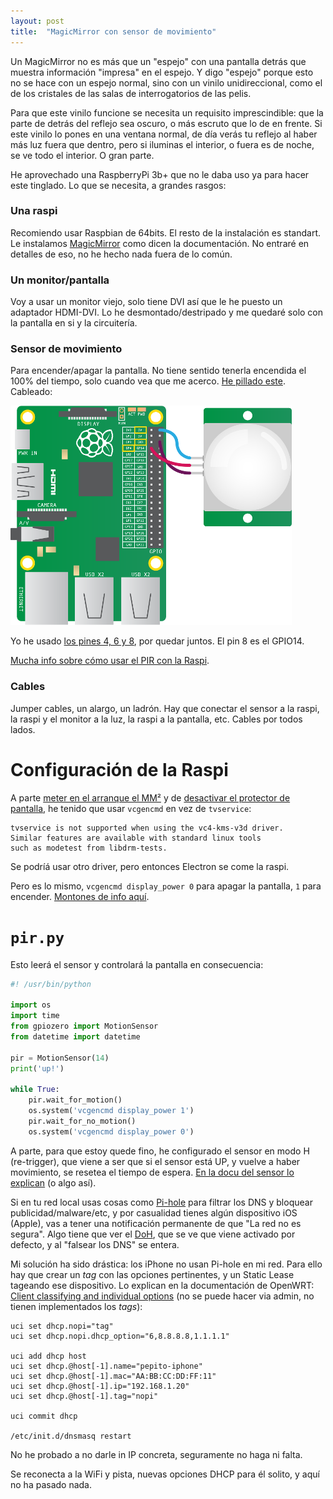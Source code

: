 ```yaml
---
layout: post
title:  "MagicMirror con sensor de movimiento"
---
```

Un MagicMirror no es más que un "espejo" con una pantalla detrás que muestra información "impresa" en el espejo. Y digo "espejo" porque esto no se hace con un espejo normal, sino con un vinilo unidireccional, como el de los cristales de las salas de interrogatorios de las pelis.

Para que este vinilo funcione se necesita un requisito imprescindible: que la parte de detrás del reflejo sea oscuro, o más escruto que lo de en frente. Si este vinilo lo pones en una ventana normal, de día verás tu reflejo al haber más luz fuera que dentro, pero si iluminas el interior, o fuera es de noche, se ve todo el interior. O gran parte.

He aprovechado una RaspberryPi 3b+ que no le daba uso ya para hacer este tinglado. Lo que se necesita, a grandes rasgos:

### Una raspi

Recomiendo usar Raspbian de 64bits. El resto de la instalación es standart. Le instalamos [MagicMirror](https://magicmirror.builders/) como dicen la documentación. No entraré en detalles de eso, no he hecho nada fuera de lo común.

### Un monitor/pantalla

Voy a usar un monitor viejo, solo tiene DVI así que le he puesto un adaptador HDMI-DVI. Lo he desmontado/destripado y me quedaré solo con la pantalla en si y la circuitería.

### Sensor de movimiento

Para encender/apagar la pantalla. No tiene sentido tenerla encendida el 100% del tiempo, solo cuando vea que me acerco. [He pillado este](https://www.amazon.es/gp/product/B07CNBYRQ7/ref=ppx_yo_dt_b_asin_title_o05_s00?ie=UTF8&th=1). Cableado:

![wiring](/assets/magicmirror/pir_wiring.png)

Yo he usado [los pines 4, 6 y 8](https://gpiozero.readthedocs.io/en/stable/recipes.html#pin-numbering), por quedar juntos. El pin 8 es el GPIO14.

[Mucha info sobre cómo usar el PIR con la Raspi](https://projects.raspberrypi.org/en/projects/physical-computing/11).

### Cables

Jumper cables, un alargo, un ladrón. Hay que conectar el sensor a la raspi, la raspi y el monitor a la luz, la raspi a la pantalla, etc. Cables por todos lados.

# Configuración de la Raspi

A parte [meter en el arranque el MM²](https://docs.magicmirror.builders/configuration/autostart.html) y de [desactivar el protector de pantalla](https://github.com/MichMich/MagicMirror/wiki/Configuring-the-Raspberry-Pi#disabling-the-screensaver), he tenido que usar `vcgencmd` en vez de `tvservice`:

```
tvservice is not supported when using the vc4-kms-v3d driver.
Similar features are available with standard linux tools
such as modetest from libdrm-tests.
```

Se podríá usar otro driver, pero entonces Electron se come la raspi.

Pero es lo mismo, `vcgencmd display_power 0` para apagar la pantalla, `1` para encender. [Montones de info aquí](https://forum.magicmirror.builders/topic/6291/howto-turn-on-off-your-monitor-time-based-pir-button-app).

# `pir.py`

Esto leerá el sensor y controlará la pantalla en consecuencia:

```python
#! /usr/bin/python

import os
import time
from gpiozero import MotionSensor
from datetime import datetime

pir = MotionSensor(14)
print('up!')

while True:
    pir.wait_for_motion()
    os.system('vcgencmd display_power 1')
    pir.wait_for_no_motion()
    os.system('vcgencmd display_power 0')
```

A parte, para que estoy quede fino, he configurado el sensor en modo H (re-trigger), que viene a ser que si el sensor está UP, y vuelve a haber movimiento, se resetea el tiempo de espera. [En la docu del sensor lo explican](/assets/magicmirror/Bewegungsmelder_Modul_Datenblatt.pdf) (o algo así).






Si en tu red local usas cosas como [Pi-hole](https://pi-hole.net/) para filtrar los DNS y bloquear publicidad/malware/etc, y por casualidad tienes algún dispositivo iOS (Apple), vas a tener una notificación permanente de que "La red no es segura". Algo tiene que ver el [DoH](https://en.wikipedia.org/wiki/DNS_over_HTTPS), que se ve que viene activado por defecto, y al "falsear los DNS" se entera.

Mi solución ha sido drástica: los iPhone no usan Pi-hole en mi red. Para ello hay que crear un _tag_ con las opciones pertinentes, y un Static Lease tageando ese dispositivo. Lo explican en la documentación de OpenWRT: [Client classifying and individual options](https://openwrt.org/docs/guide-user/base-system/dhcp_configuration#client_classifying_and_individual_options) (no se puede hacer via admin, no tienen implementados los _tags_):

```shell
uci set dhcp.nopi="tag"
uci set dhcp.nopi.dhcp_option="6,8.8.8.8,1.1.1.1"

uci add dhcp host
uci set dhcp.@host[-1].name="pepito-iphone"
uci set dhcp.@host[-1].mac="AA:BB:CC:DD:FF:11"
uci set dhcp.@host[-1].ip="192.168.1.20"
uci set dhcp.@host[-1].tag="nopi"

uci commit dhcp

/etc/init.d/dnsmasq restart
```

No he probado a no darle in IP concreta, seguramente no haga ni falta.

Se reconecta a la WiFi y pista, nuevas opciones DHCP para él solito, y aquí no ha pasado nada.
